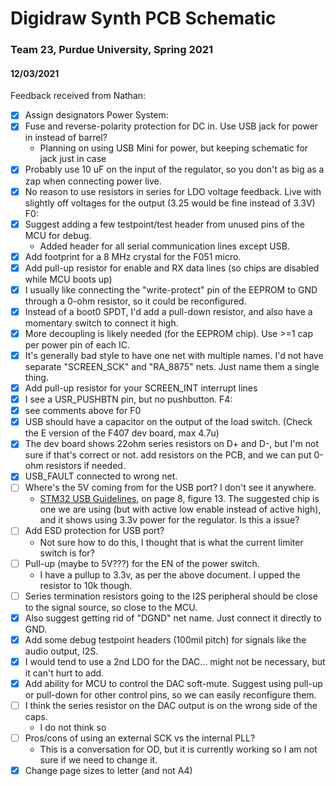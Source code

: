 # Digidraw Synth PCB Schematic
### Team 23, Purdue University, Spring 2021

#### 12/03/2021
Feedback received from Nathan:
- [x] Assign designators
Power System:
- [x] Fuse and reverse-polarity protection for DC in. Use USB jack for power in instead of barrel?
	- Planning on using USB Mini for power, but keeping schematic for jack just in case
- [x] Probably use 10 uF on the input of the regulator, so you don't as big as a zap when connecting power live.
- [x] No reason to use resistors in series for LDO voltage feedback. Live with slightly off voltages for the output (3.25 would be fine instead of 3.3V)
F0:
- [x] Suggest adding a few testpoint/test header from unused pins of the MCU for debug. 
	- Added header for all serial communication lines except USB.
- [x] Add footprint for a 8 MHz crystal for the F051 micro.
- [x] Add pull-up resistor for enable and RX data lines (so chips are disabled while MCU boots up)
- [x] I usually like connecting the "write-protect" pin of the EEPROM to GND through a 0-ohm resistor, so it could be reconfigured.
- [x] Instead of a boot0 SPDT, I'd add a pull-down resistor, and also have a momentary switch to connect it high.
- [x] More decoupling is likely needed (for the EEPROM chip). Use >=1 cap per power pin of each IC.
- [x] It's generally bad style to have one net with multiple names. I'd not have separate "SCREEN\_SCK" and "RA\_8875" nets. Just name them a single thing.
- [x] Add pull-up resistor for your SCREEN\_INT interrupt lines
- [x] I see a USR\_PUSHBTN pin, but no pushbutton.
F4:
- [x] see comments above for F0
- [x] USB should have a capacitor on the output of the load switch. (Check the E version of the F407 dev board, max 4.7u)
- [x] The dev board shows 22ohm series resistors on D+ and D-, but I'm not sure if that's correct or not. add resistors on the PCB, and we can put 0-ohm resistors if needed.
- [x] USB\_FAULT connected to wrong net.
- [ ] Where's the 5V coming from for the USB port? I don't see it anywhere.
	-	[STM32 USB Guidelines](https://www.st.com/resource/en/application_note/dm00296349-usb-hardware-and-pcb-guidelines-using-stm32-mcus-stmicroelectronics.pdf), on page 8, figure 13. The suggested chip is one we are using (but with active low enable instead of active high), and it shows using 3.3v power for the regulator. Is this a issue?
- [ ] Add ESD protection for USB port?
	- Not sure how to do this, I thought that is what the current limiter switch is for?
- [ ] Pull-up (maybe to 5V???) for the EN of the power switch.
	- I have a pullup to 3.3v, as per the above document. I upped the resistor to 10k though.
- [ ] Series termination resistors going to the I2S peripheral should be close to the signal source, so close to the MCU.
- [x] Also suggest getting rid of "DGND" net name. Just connect it directly to GND.
- [x] Add some debug testpoint headers (100mil pitch)  for signals like the audio output, I2S.
- [x] I would tend to use a 2nd LDO for the DAC... might not be necessary, but it can't hurt to add.
- [x] Add ability for MCU to control the DAC soft-mute. Suggest using pull-up or pull-down for other control pins, so we can easily reconfigure them.
- [ ] I think the series resistor on the DAC output is on the wrong side of the caps.
	- I do not think so
- [ ] Pros/cons of using an external SCK vs the internal PLL?
	- This is a conversation for OD, but it is currently working so I am not sure if we need to change it.
- [x] Change page sizes to letter (and not A4)
